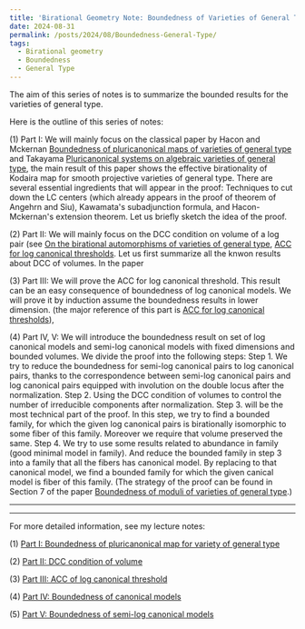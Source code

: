 ```yaml
---
title: 'Birational Geometry Note: Boundedness of Varieties of General Type'
date: 2024-08-31
permalink: /posts/2024/08/Boundedness-General-Type/
tags:
  - Birational geometry
  - Boundedness
  - General Type
---
```


The aim of this series of notes is to summarize the bounded results for the varieties of general type. 

Here is the outline of this series of notes:

(1) Part I: We will mainly focus on the classical paper by Hacon and Mckernan [Boundedness of pluricanonical maps of varieties of general type](https://link.springer.com/article/10.1007/s00222-006-0504-1) and Takayama [Pluricanonical systems on algebraic varieties of general type](https://link.springer.com/article/10.1007/s00222-006-0503-2), the main result of this paper shows the effective birationality of Kodaira map for smooth projective varieties of general type. There are several essential ingredients that will appear in the proof: Techniques to cut down the LC centers (which already appears in the proof of theorem of Angehrn and Siu), Kawamata's subadjunction formula, and Hacon-Mckernan's extension theorem. Let us briefly sketch the idea of the proof. 


(2) Part II: We will mainly focus on the DCC condition on volume of a log pair (see [On the birational automorphisms of varieties of general type](https://annals.math.princeton.edu/2013/177-3/p06), [ACC for log canonical thresholds](https://annals.math.princeton.edu/2014/180-2/p03). Let us first summarize all the knwon results about DCC of volumes. In the paper 

(3) Part III: We will prove the ACC for log canonical threshold. This result can be an easy consequence of boundedness of log canonical models. We will prove it by induction assume the boundedness results in lower dimension. (the major reference of this part is [ACC for log canonical thresholds](https://annals.math.princeton.edu/2014/180-2/p03)),

(4) Part IV, V: We will introduce the boundedness result on set of log canonical models and semi-log canonical models with fixed dimensions and bounded volumes. We divide the proof into the following steps: Step 1. We try to reduce the boundedness for semi-log canonical pairs to log canonical pairs, thanks to the correspondence between semi-log canonical pairs and log canonical pairs equipped with involution on the double locus after the normalization. Step 2. Using the DCC condition of volumes to control the number of irreducible components after normalization. Step 3. will be the most technical part of the proof. In this step, we try to find a bounded family, for which the given log canonical pairs is birationally isomorphic to some fiber of this family. Moreover we require that volume preserved the same. Step 4. We try to use some results related to abundance in family (good minimal model in family). And reduce the bounded family in step 3 into a family that all the fibers has canonical model. By replacing to that canonical model, we find a bounded family for which the given canical model is fiber of this family. (The strategy of the proof can be found in Section 7 of the paper [Boundedness of moduli of varieties of general type](https://ems.press/journals/jems/articles/15330).)


---
---


For more detailed information, see my lecture notes:

(1) [Part I: Boundedness of pluricanonical map for variety of general type](https://yilimath.github.io/files/Birational/BoundednessGeneralType/DCCVolume.pdf)

(2) [Part II: DCC condition of volume](https://yilimath.github.io/files/Birational/BoundednessGeneralType/DCCVolume.pdf)

(3) [Part III: ACC of log canonical threshold](https://yilimath.github.io/files/Birational/BoundednessGeneralType/ACCLCT.pdf)

(4) [Part IV: Boundedness of canonical models](https://yilimath.github.io/files/Birational/BoundednessGeneralType/BoundedCanonicalModel.pdf)

(5) [Part V: Boundedness of semi-log canonical models](https://yilimath.github.io/files/Birational/BoundednessGeneralType/BoundedSLCM.pdf)